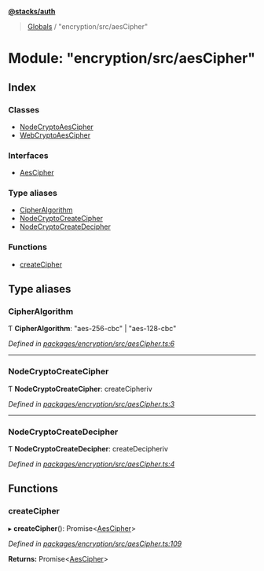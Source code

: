 **[@stacks/auth](../README.md)**

> [Globals](../globals.md) / "encryption/src/aesCipher"

# Module: "encryption/src/aesCipher"

## Index

### Classes

- [NodeCryptoAesCipher](../classes/_encryption_src_aescipher_.nodecryptoaescipher.md)
- [WebCryptoAesCipher](../classes/_encryption_src_aescipher_.webcryptoaescipher.md)

### Interfaces

- [AesCipher](../interfaces/_encryption_src_aescipher_.aescipher.md)

### Type aliases

- [CipherAlgorithm](_encryption_src_aescipher_.md#cipheralgorithm)
- [NodeCryptoCreateCipher](_encryption_src_aescipher_.md#nodecryptocreatecipher)
- [NodeCryptoCreateDecipher](_encryption_src_aescipher_.md#nodecryptocreatedecipher)

### Functions

- [createCipher](_encryption_src_aescipher_.md#createcipher)

## Type aliases

### CipherAlgorithm

Ƭ **CipherAlgorithm**: \"aes-256-cbc\" \| \"aes-128-cbc\"

_Defined in [packages/encryption/src/aesCipher.ts:6](https://github.com/blockstack/blockstack.js/blob/26419086/packages/encryption/src/aesCipher.ts#L6)_

---

### NodeCryptoCreateCipher

Ƭ **NodeCryptoCreateCipher**: createCipheriv

_Defined in [packages/encryption/src/aesCipher.ts:3](https://github.com/blockstack/blockstack.js/blob/26419086/packages/encryption/src/aesCipher.ts#L3)_

---

### NodeCryptoCreateDecipher

Ƭ **NodeCryptoCreateDecipher**: createDecipheriv

_Defined in [packages/encryption/src/aesCipher.ts:4](https://github.com/blockstack/blockstack.js/blob/26419086/packages/encryption/src/aesCipher.ts#L4)_

## Functions

### createCipher

▸ **createCipher**(): Promise\<[AesCipher](../interfaces/_encryption_src_aescipher_.aescipher.md)>

_Defined in [packages/encryption/src/aesCipher.ts:109](https://github.com/blockstack/blockstack.js/blob/26419086/packages/encryption/src/aesCipher.ts#L109)_

**Returns:** Promise\<[AesCipher](../interfaces/_encryption_src_aescipher_.aescipher.md)>
